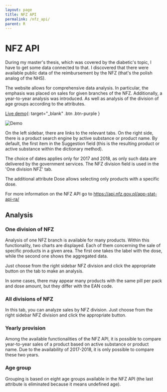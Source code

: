 ```yaml
---
layout: page
title: NFZ API
permalink: /nfz_api/
parent: R
---
```


# NFZ API
During my master's thesis, which was covered by the diabetic's topic, I have to get some data connected to that. I discovered that there were available public data of the reimbursement by the NFZ (that's the polish analog of the NHS). 

The website allows for comprehensive data analysis. In particular, the emphasis was placed on sales for given branches of the NFZ. Additionally, a year-to-year analysis was introduced. As well as analysis of the division of age groups according to the attributes.

[Live demo](https://kamil-kandzia.shinyapps.io/nfz_api/){: target="_blank" .btn .btn-purple }

![Demo]({{site.url}}/assets/images/nfz_files/nfz.gif)

On the left sidebar, there are links to the relevant tabs. On the right side, there is a product search engine by active substance or product name. By default, the first item in the Suggestion field (this is the resulting product or active substance within the dictionary method).

The choice of dates applies only for 2017 and 2018, as only such data are delivered by the government services. The NFZ division field is used in the 'One division NFZ' tab.

The additional attribute Dose allows selecting only products with a specific dose.

For more information on the NFZ API go to https://api.nfz.gov.pl/app-stat-api-ra/

## Analysis
### One division of NFZ
Analysis of one NFZ branch is available for many products. Within this functionality, two charts are displayed. Each of them concerning the sale of specific products in a given area. The first one takes the label with the dose, while the second one shows the aggregated data.

Just choose from the right sidebar NFZ division and click the appropriate button on the tab to make an analysis.

In some cases, there may appear many products with the same pill per pack and dose amount, but they differ with the EAN code.

### All divisions of NFZ
In this tab, you can analyze sales by NFZ division. Just choose from the right sidebar NFZ division and click the appropriate button.

### Yearly provision
Among the available functionalities of the NFZ API, it is possible to compare year-to-year sales of a product based on active substance or product name. Due to the availability of 2017-2018, it is only possible to compare these two years.

### Age group
Grouping is based on eight age groups available in the NFZ API (the last attribute is eliminated because it means undefined age).
